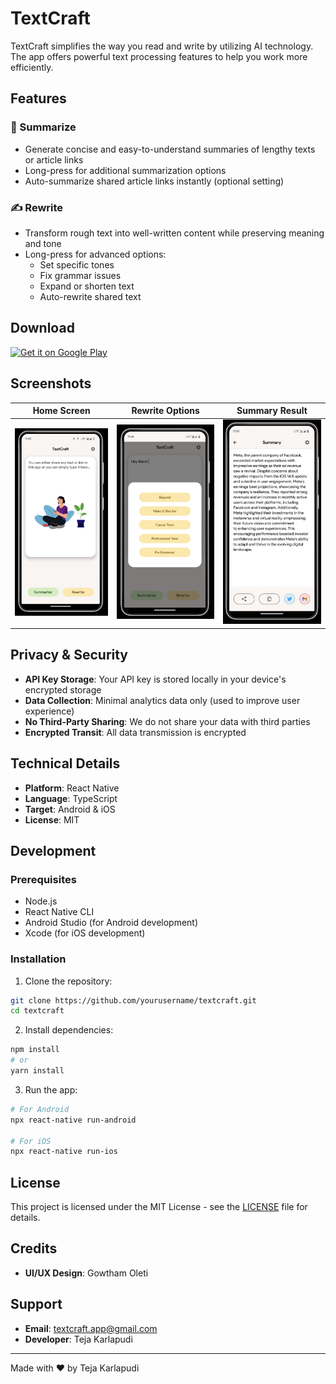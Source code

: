 # TextCraft

TextCraft simplifies the way you read and write by utilizing AI technology. The app offers powerful text processing features to help you work more efficiently.

## Features

### 📝 Summarize
- Generate concise and easy-to-understand summaries of lengthy texts or article links
- Long-press for additional summarization options
- Auto-summarize shared article links instantly (optional setting)

### ✍️ Rewrite
- Transform rough text into well-written content while preserving meaning and tone
- Long-press for advanced options:
  - Set specific tones
  - Fix grammar issues
  - Expand or shorten text
  - Auto-rewrite shared text

## Download

<a href="https://play.google.com/store/apps/details?id=com.tk.textcraft">
  <img src="https://play.google.com/intl/en_us/badges/static/images/badges/en_badge_web_generic.png" alt="Get it on Google Play" width="200">
</a>

## Screenshots

| Home Screen | Rewrite Options | Summary Result |
|-------------|----------------|-----------------|
| ![Home Screen](screenshots/homescreen.png) | ![Rewrite Options](screenshots/rewrite-options.png) | ![Summary Result](screenshots/result-screen.png) |

## Privacy & Security

- **API Key Storage**: Your API key is stored locally in your device's encrypted storage
- **Data Collection**: Minimal analytics data only (used to improve user experience)
- **No Third-Party Sharing**: We do not share your data with third parties
- **Encrypted Transit**: All data transmission is encrypted

## Technical Details

- **Platform**: React Native
- **Language**: TypeScript
- **Target**: Android & iOS
- **License**: MIT

## Development

### Prerequisites
- Node.js
- React Native CLI
- Android Studio (for Android development)
- Xcode (for iOS development)

### Installation

1. Clone the repository:
```bash
git clone https://github.com/yourusername/textcraft.git
cd textcraft
```

2. Install dependencies:
```bash
npm install
# or
yarn install
```

3. Run the app:
```bash
# For Android
npx react-native run-android

# For iOS
npx react-native run-ios
```

## License

This project is licensed under the MIT License - see the [LICENSE](LICENSE) file for details.

## Credits

- **UI/UX Design**: Gowtham Oleti

## Support

- **Email**: textcraft.app@gmail.com
- **Developer**: Teja Karlapudi

---

Made with ❤️ by Teja Karlapudi
